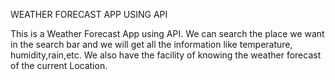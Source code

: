WEATHER FORECAST APP USING API

This is a Weather Forecast App using API. We can search the place we want in the search bar and we will get all the information like temperature, humidity,rain,etc. 
We also have the facility of knowing the weather forecast of the current Location.
